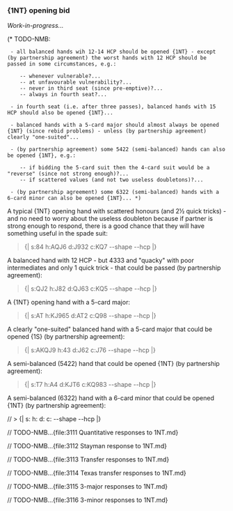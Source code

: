 ### <a name="1NT_opening_bid"> {1NT} opening bid

_Work-in-progress..._

(* TODO-NMB:

     - all balanced hands wih 12-14 HCP should be opened {1NT} - except (by partnership agreement) the worst hands with 12 HCP should be passed in some circumstances, e.g.:

        -- whenever vulnerable?...
        -- at unfavourable vulnerability?...
        -- never in third seat (since pre-emptive)?...
        -- always in fourth seat?...

     - in fourth seat (i.e. after three passes), balanced hands with 15 HCP should also be opened {1NT}...

     - balanced hands with a 5-card major should almost always be opened {1NT} (since rebid problems) - unless (by partnership agreement) clearly "one-suited"...

     - (by partnership agreement) some 5422 (semi-balanced) hands can also be opened {1NT}, e.g.:

        -- if bidding the 5-card suit then the 4-card suit would be a "reverse" (since not strong enough)?...
        -- if scattered values (and not two useless doubletons)?...

     - (by partnership agreement) some 6322 (semi-balanced) hands with a 6-card minor can also be opened {1NT}... *)

A typical {1NT} opening hand with scattered honours (and 2½ quick tricks) - and no need to worry about the useless doubleton because if partner is strong enough to respond, there is a good chance that they will have something useful in the spade suit:

> {| s:84 h:AQJ6 d:J932 c:KQ7 --shape --hcp |}

A balanced hand with 12 HCP - but 4333 and "quacky" with poor intermediates and only 1 quick trick - that could be passed (by partnership agreement):

> {| s:QJ2 h:J82 d:QJ63 c:KQ5 --shape --hcp |}

A {1NT} opening hand with a 5-card major:

> {| s:AT h:KJ965 d:AT2 c:Q98 --shape --hcp |}

A clearly "one-suited" balanced hand with a 5-card major that could be opened {1S} (by partnership agreement):

> {| s:AKQJ9 h:43 d:J62 c:J76 --shape --hcp |}

A semi-balanced (5422) hand that could be opened {1NT} (by partnership agreement):

> {| s:T7 h:A4 d:KJT6 c:KQ983 --shape --hcp |}

A semi-balanced (6322) hand with a 6-card minor that could be opened {1NT} (by partnership agreement):

// > {| s: h: d: c: --shape --hcp |}



// TODO-NMB...{file:3111 Quantitative responses to 1NT.md}

// TODO-NMB...{file:3112 Stayman response to 1NT.md}

// TODO-NMB...{file:3113 Transfer responses to 1NT.md}

// TODO-NMB...{file:3114 Texas transfer responses to 1NT.md}

// TODO-NMB...{file:3115 3-major responses to 1NT.md}

// TODO-NMB...{file:3116 3-minor responses to 1NT.md}
